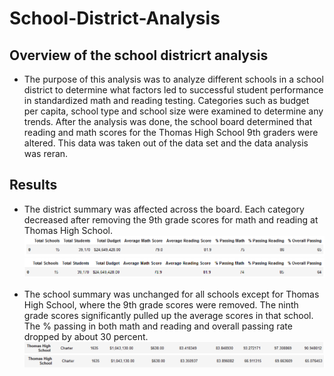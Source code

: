 # School-District-Analysis

## Overview of the school districrt analysis
  * The purpose of this analysis was to analyze different schools in a school district to determine what factors led to successful student performance in standardized math and reading testing. Categories such as budget per capita, school type and school size were examined to determine any trends. After the analysis was done, the school board determined that reading and math scores for the Thomas High School 9th graders were altered. This data was taken out of the data set and the data analysis was reran. 
  
## Results
  * The district summary was affected across the board. Each category decreased after removing the 9th grade scores for math and reading at Thomas High School. 
  ![Old_district_summary](https://github.com/chenylk/School-District-Analysis/blob/master/Resources/old_district_summary.PNG)
  ![New_district_summary](https://github.com/chenylk/School-District-Analysis/blob/master/Resources/new_district_summary.PNG)
  
  * The school summary was unchanged for all schools except for Thomas High School, where the 9th grade scores were removed. The ninth grade scores significantly pulled up the average scores in that school. The % passing in both math and reading and overall passing rate dropped by about 30 percent.
  ![Old_school_summary](https://github.com/chenylk/School-District-Analysis/blob/master/Resources/old_school_summary.PNG)
  ![new_school_summary](https://github.com/chenylk/School-District-Analysis/blob/master/Resources/new_school_summary.PNG)

